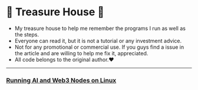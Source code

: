 # 🌟 Treasure House 🌟

* My treasure house to help me remember the programs I run as well as the steps.
* Everyone can read it, but it is not a tutorial or any investment advice. 
* Not for any promotional or commercial use. If you guys find a issue in the article and are willing to help me fix it, appreciated.
* All code belongs to the original author.❤️
---

### [Running AI and Web3 Nodes on Linux ](https://github.com/Elemonbee/Tutorial-for-Running-node-on-Linux/tree/Node-List)

